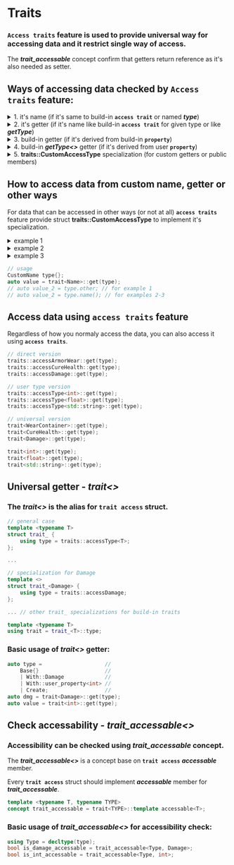 # Traits

### **`Access traits`** feature is used to provide universal way for accessing data and it restrict single way of access. 

The ***trait_accessable*** concept confirm that getters return reference as it's also needed as setter.

## Ways of accessing data checked by **`Access traits`** feature:

<details>
<summary>
1. it's name 
(if it's same to build-in <strong><code>access trait</code></strong> or named <em><strong>type</strong></em>)
</summary>

```cpp
struct Type { Name name; };
Type type;

type.name;
```
</details>
<details>
<summary>
2. it's getter 
(if it's name like build-in <strong><code>access trait</code></strong> for given type or like <em><strong>getType</strong></em>)
</summary>

```cpp
class Type { 
    Name name_;
public:
    decltype(auto) getName(this auto& self) { return (self.name_); }

    // auto& getName() { return name_; }
    // auto& getName() const { return name_; }
};

type.getName();
```
</details>
<details>
<summary>
3. build-in getter
(if it's derived from build-in <strong><code>property</code></strong>)
</summary>

```cpp
struct Base{};
auto type = Base{}  //
    | With::Damage  //
    | Create;       //

type.getDamage();
// type.getType(); // if With::Damage is build-in based on UserProperty 
```
</details>
<details>
<summary>
4. build-in <em><strong>getType<></strong></em> getter 
(if it's derived from user <strong><code>property</code></strong>)
</summary>

```cpp
struct Base{};
auto type = Base{}                      //
    | With::user_property<std::string>  //
    | Create;                           //

type.getType<std::string>();
```
</details>
<details>
<summary>
5. <strong>traits::CustomAccessType</strong> specialization
(for custom getters or public members)
</summary>

```cpp
struct Base {
    Name very_specific_name;
};

template <typename T>
    requires std::is_base_of_v<Base, T>
struct traits::CustomAccessType<Name, T> {
    static constexpr decltype(auto) get(auto& el) {
        return (el.very_specific_name);
    }
};

Base type;
traits::CustomAccessType<Name, std::remove_cvref_t<decltype(type)>>::get(type);
```
</details>

## How to access data from custom name, getter or other ways

For data that can be accessed in other ways (or not at all) **`access traits`** feature provide struct **traits::CustomAccessType** to implement it's specialization.

<details>
<summary>example 1</summary>

```cpp
struct CustomName { // aggregate with custom Name member
    Name other;
};

template <typename T>
    requires std::is_base_of_v<CustomName, T>
struct traits::CustomAccessType<Name, T> {
    static constexpr decltype(auto) get(auto& el) {
        return (el.other);
    }
};
```

</details>
<details>
<summary>example 2</summary>

```cpp
struct CustomName { // struct with custom Name getter
    decltype(auto) name(this auto& self) { return (self.name); }
private:
    Name name_;
};

template <typename T>
    requires std::is_base_of_v<CustomName, T>
struct traits::CustomAccessType<Name, T> {
    static constexpr decltype(auto) get(auto& el) {
        return (el.name());
    }
};
```

</details>

<details>
<summary>example 3</summary>

```cpp
struct CustomName { // struct without Name member
    auto name() & { return Name{"t_custom_name"}; }
    auto name() const& { return Name{"const t_custom_name"}; }
};

template <typename T>
    requires std::is_base_of_v<CustomName, T>
struct traits::CustomAccessType<Name, T> {
    static constexpr decltype(auto) get(auto& el) {
        return (el.name());
    }
};
```

</summary>
</details>

```cpp
// usage
CustomName type{};
auto value = trait<Name>::get(type);
// auto value_2 = type.other; // for example 1
// auto value_2 = type.name(); // for examples 2-3
```

## Access data using **`access traits`** feature
Regardless of how you normaly access the data, you can also access it using **`access traits`**.

```cpp
// direct version
traits::accessArmorWear::get(type);
traits::accessCureHealth::get(type);
traits::accessDamage::get(type);
```
```cpp
// user type version 
traits::accessType<int>::get(type);
traits::accessType<float>::get(type);
traits::accessType<std::string>::get(type);
```
```cpp
// universal version
trait<WearContainer>::get(type);
trait<CureHealth>::get(type);
trait<Damage>::get(type);

trait<int>::get(type);
trait<float>::get(type);
trait<std::string>::get(type);
```

## Universal getter - ***trait<>***

### The ***trait<>*** is the alias for **`trait access`** struct. 

```cpp
// general case
template <typename T>
struct trait_ {
    using type = traits::accessType<T>;
};

...

// specialization for Damage
template <>
struct trait_<Damage> {
    using type = traits::accessDamage;
};

... // other trait_ specializations for build-in traits

template <typename T>
using trait = trait_<T>::type;
```
### Basic usage of ***trait<>*** getter:
```cpp
auto type =                    //
    Base{}                     //
    | With::Damage             //
    | With::user_property<int> //
    | Create;                  //
auto dmg = trait<Damage>::get(type);
auto value = trait<int>::get(type);
```

## Check accessability - ***trait_accessable<>***

### Accessibility can be checked using ***trait_accessable*** concept. 
The ***trait_accessable<>*** is a concept base on **`trait access`** ***accessable*** member. 

Every **`trait access`** struct should implement ***accessable*** member for ***trait_accessable***.

```cpp
template <typename T, typename TYPE>
concept trait_accessable = trait<TYPE>::template accessable<T>;
```
### Basic usage of ***trait_accessable<>*** for accessibility check:
```cpp
using Type = decltype(type);
bool is_damage_accessable = trait_accessable<Type, Damage>;
bool is_int_accessable = trait_accessable<Type, int>;
```